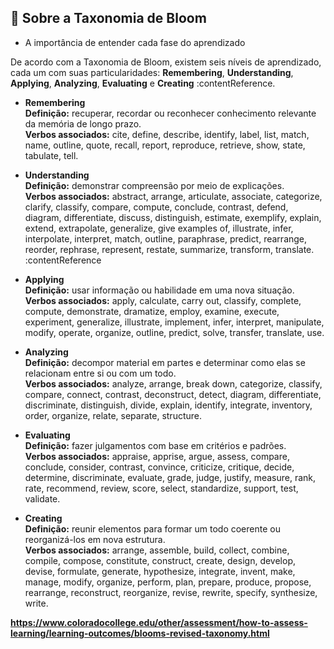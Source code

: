 ## 📝 Sobre a Taxonomia de Bloom

- A importância de entender cada fase do aprendizado

De acordo com a Taxonomia de Bloom, existem seis níveis de aprendizado, cada um com suas particularidades: **Remembering**, **Understanding**, **Applying**, **Analyzing**, **Evaluating** e **Creating** :contentReference.

- **Remembering**  
  **Definição:** recuperar, recordar ou reconhecer conhecimento relevante da memória de longo prazo.  
  **Verbos associados:** cite, define, describe, identify, label, list, match, name, outline, quote, recall, report, reproduce, retrieve, show, state, tabulate, tell.

- **Understanding**  
  **Definição:** demonstrar compreensão por meio de explicações.  
  **Verbos associados:** abstract, arrange, articulate, associate, categorize, clarify, classify, compare, compute, conclude, contrast, defend, diagram, differentiate, discuss, distinguish, estimate, exemplify, explain, extend, extrapolate, generalize, give examples of, illustrate, infer, interpolate, interpret, match, outline, paraphrase, predict, rearrange, reorder, rephrase, represent, restate, summarize, transform, translate. :contentReference

- **Applying**  
  **Definição:** usar informação ou habilidade em uma nova situação.  
  **Verbos associados:** apply, calculate, carry out, classify, complete, compute, demonstrate, dramatize, employ, examine, execute, experiment, generalize, illustrate, implement, infer, interpret, manipulate, modify, operate, organize, outline, predict, solve, transfer, translate, use.

- **Analyzing**  
  **Definição:** decompor material em partes e determinar como elas se relacionam entre si ou com um todo.  
  **Verbos associados:** analyze, arrange, break down, categorize, classify, compare, connect, contrast, deconstruct, detect, diagram, differentiate, discriminate, distinguish, divide, explain, identify, integrate, inventory, order, organize, relate, separate, structure.

- **Evaluating**  
  **Definição:** fazer julgamentos com base em critérios e padrões.  
  **Verbos associados:** appraise, apprise, argue, assess, compare, conclude, consider, contrast, convince, criticize, critique, decide, determine, discriminate, evaluate, grade, judge, justify, measure, rank, rate, recommend, review, score, select, standardize, support, test, validate.

- **Creating**  
  **Definição:** reunir elementos para formar um todo coerente ou reorganizá-los em nova estrutura.  
  **Verbos associados:** arrange, assemble, build, collect, combine, compile, compose, constitute, construct, create, design, develop, devise, formulate, generate, hypothesize, integrate, invent, make, manage, modify, organize, perform, plan, prepare, produce, propose, rearrange, reconstruct, reorganize, revise, rewrite, specify, synthesize, write.

**https://www.coloradocollege.edu/other/assessment/how-to-assess-learning/learning-outcomes/blooms-revised-taxonomy.html**
